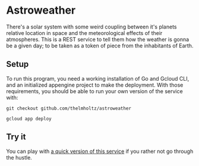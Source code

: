 # Astroweather

There's a solar system with some weird coupling between it's planets relative location in space and the meteorological effects of their atmospheres.
This is a REST service to tell them how the weather is gonna be a given day; to be taken as a token of piece from the inhabitants of Earth.

## Setup

To run this program, you need a working installation of Go and Gcloud CLI, and an initialized appengine project to make the deployment. With those requirements, you should be able to run your own version of the service with:

`git checkout github.com/thelmholtz/astroweather`

`gcloud app deploy`

## Try it

You can play with [a quick version of this service](https://astroweather.appspot.com) if you rather not go through the hustle.

